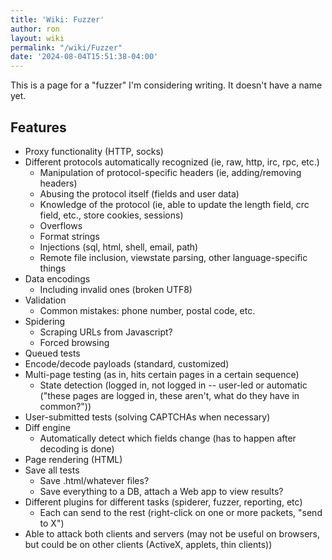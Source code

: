 ```yaml
---
title: 'Wiki: Fuzzer'
author: ron
layout: wiki
permalink: "/wiki/Fuzzer"
date: '2024-08-04T15:51:38-04:00'
---
```


This is a page for a \"fuzzer\" I\'m considering writing. It doesn\'t have a name yet.

## Features

-   Proxy functionality (HTTP, socks)
-   Different protocols automatically recognized (ie, raw, http, irc, rpc, etc.)
    -   Manipulation of protocol-specific headers (ie, adding/removing headers)
    -   Abusing the protocol itself (fields and user data)
    -   Knowledge of the protocol (ie, able to update the length field, crc field, etc., store cookies, sessions)
    -   Overflows
    -   Format strings
    -   Injections (sql, html, shell, email, path)
    -   Remote file inclusion, viewstate parsing, other language-specific things
-   Data encodings
    -   Including invalid ones (broken UTF8)
-   Validation
    -   Common mistakes: phone number, postal code, etc.
-   Spidering
    -   Scraping URLs from Javascript?
    -   Forced browsing
-   Queued tests
-   Encode/decode payloads (standard, customized)
-   Multi-page testing (as in, hits certain pages in a certain sequence)
    -   State detection (logged in, not logged in \-- user-led or automatic (\"these pages are logged in, these aren\'t, what do they have in common?\"))
-   User-submitted tests (solving CAPTCHAs when necessary)
-   Diff engine
    -   Automatically detect which fields change (has to happen after decoding is done)
-   Page rendering (HTML)
-   Save all tests
    -   Save .html/whatever files?
    -   Save everything to a DB, attach a Web app to view results?
-   Different plugins for different tasks (spiderer, fuzzer, reporting, etc)
    -   Each can send to the rest (right-click on one or more packets, \"send to X\")
-   Able to attack both clients and servers (may not be useful on browsers, but could be on other clients (ActiveX, applets, thin clients))
